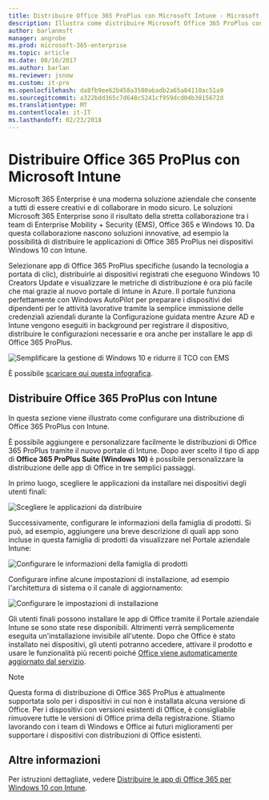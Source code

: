 ```yaml
---
title: Distribuire Office 365 ProPlus con Microsoft Intune - Microsoft 365 Enterprise | Microsoft Docs
description: Illustra come distribuire Microsoft Office 365 ProPlus con Microsoft Intune.
author: barlanmsft
manager: angrobe
ms.prod: microsoft-365-enterprise
ms.topic: article
ms.date: 08/10/2017
ms.author: barlan
ms.reviewer: jsnow
ms.custom: it-pro
ms.openlocfilehash: da8fb9ee62b458a3580abadb2a65a84110ac51a9
ms.sourcegitcommit: a322bdd365c7d648c5241cf959dcd04b3815672d
ms.translationtype: MT
ms.contentlocale: it-IT
ms.lasthandoff: 02/23/2018
---
```

# <a name="deploy-office-365-proplus-with-microsoft-intune"></a>Distribuire Office 365 ProPlus con Microsoft Intune
Microsoft 365 Enterprise è una moderna soluzione aziendale che consente a tutti di essere creativi e di collaborare in modo sicuro. Le soluzioni Microsoft 365 Enterprise sono il risultato della stretta collaborazione tra i team di Enterprise Mobility + Security (EMS), Office 365 e Windows 10. Da questa collaborazione nascono soluzioni innovative, ad esempio la possibilità di distribuire le applicazioni di Office 365 ProPlus nei dispositivi Windows 10 con Intune.

Selezionare app di Office 365 ProPlus specifiche (usando la tecnologia a portata di clic), distribuirle ai dispositivi registrati che eseguono Windows 10 Creators Update e visualizzare le metriche di distribuzione è ora più facile che mai grazie al nuovo portale di Intune in Azure. Il portale funziona perfettamente con Windows AutoPilot per preparare i dispositivi dei dipendenti per le attività lavorative tramite la semplice immissione delle credenziali aziendali durante la Configurazione guidata mentre Azure AD e Intune vengono eseguiti in background per registrare il dispositivo, distribuire le configurazioni necessarie e ora anche per installare le app di Office 365 ProPlus.

![Semplificare la gestione di Windows 10 e ridurre il TCO con EMS](./media/deploy-office-proplus-intune/windows-10-management-ems.png)

È possibile [scaricare qui questa infografica](https://gallery.technet.microsoft.com/Infographic-Simplify-37e77674).

## <a name="deploy-office-365-proplus-with-intune"></a>Distribuire Office 365 ProPlus con Intune
In questa sezione viene illustrato come configurare una distribuzione di Office 365 ProPlus con Intune.

È possibile aggiungere e personalizzare facilmente le distribuzioni di Office 365 ProPlus tramite il nuovo portale di Intune. Dopo aver scelto il tipo di app di **Office 365 ProPlus Suite (Windows 10)** è possibile personalizzare la distribuzione delle app di Office in tre semplici passaggi.

In primo luogo, scegliere le applicazioni da installare nei dispositivi degli utenti finali:

![Scegliere le applicazioni da distribuire](./media/deploy-office-proplus-intune/Configure-App-Suite.png)

Successivamente, configurare le informazioni della famiglia di prodotti. Si può, ad esempio, aggiungere una breve descrizione di quali app sono incluse in questa famiglia di prodotti da visualizzare nel Portale aziendale Intune:

![Configurare le informazioni della famiglia di prodotti](./media/deploy-office-proplus-intune/App-Suite-Information.png)

Configurare infine alcune impostazioni di installazione, ad esempio l'architettura di sistema o il canale di aggiornamento:

![Configurare le impostazioni di installazione](./media/deploy-office-proplus-intune/App-Suite-Settings.png)

Gli utenti finali possono installare le app di Office tramite il Portale aziendale Intune se sono state rese disponibili. Altrimenti verrà semplicemente eseguita un'installazione invisibile all'utente. Dopo che Office è stato installato nei dispositivi, gli utenti potranno accedere, attivare il prodotto e usare le funzionalità più recenti poiché [Office viene automaticamente aggiornato dal servizio](https://support.office.com/article/Overview-of-update-channels-for-Office-365-ProPlus-9ccf0f13-28ff-4975-9bd2-7e4ea2fefef4).

> [!NOTE]
> Questa forma di distribuzione di Office 365 ProPlus è attualmente supportata solo per i dispositivi in cui non è installata alcuna versione di Office. Per i dispositivi con versioni esistenti di Office, è consigliabile rimuovere tutte le versioni di Office prima della registrazione. Stiamo lavorando con i team di Windows e Office ai futuri miglioramenti per supportare i dispositivi con distribuzioni di Office esistenti.

## <a name="learn-more"></a>Altre informazioni
Per istruzioni dettagliate, vedere [Distribuire le app di Office 365 per Windows 10 con Intune](https://docs.microsoft.com/intune/apps-add-office365).
